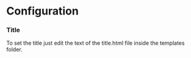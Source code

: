 # Configuration

### Title
To set the title just edit the text of the title.html file inside the templates folder.